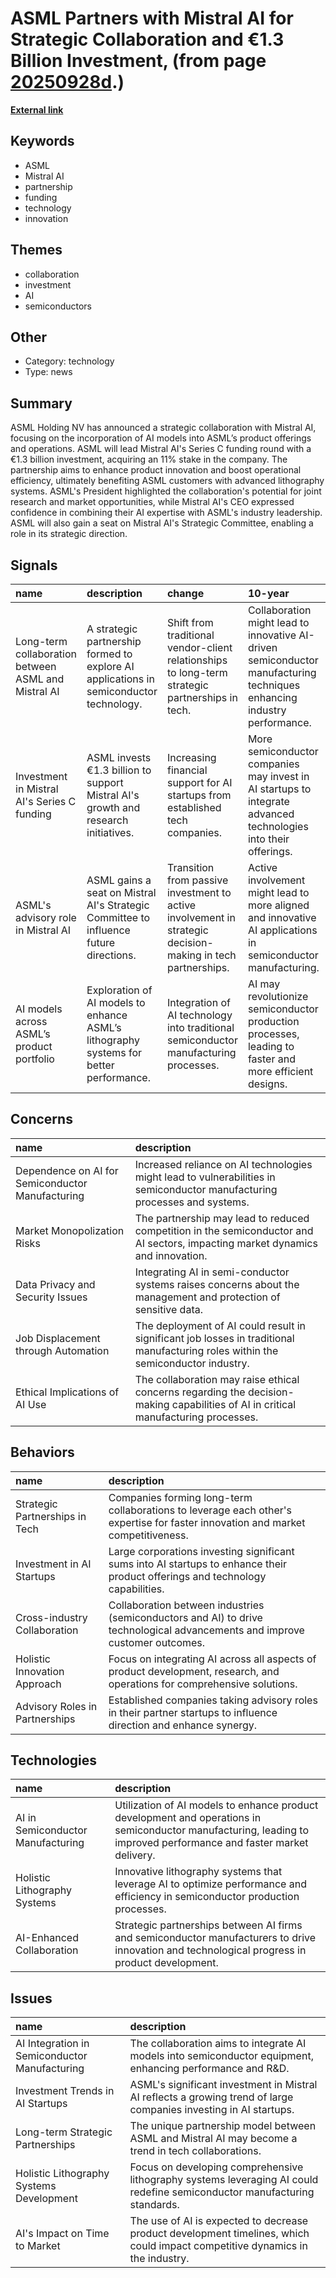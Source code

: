 # __ASML Partners with Mistral AI for Strategic Collaboration and €1.3 Billion Investment__, (from page [20250928d](https://kghosh.substack.com/p/20250928d).)

__[External link](https://www.asml.com/en/news/press-releases/2025/asml-mistral-ai-enter-strategic-partnership)__



## Keywords

* ASML
* Mistral AI
* partnership
* funding
* technology
* innovation

## Themes

* collaboration
* investment
* AI
* semiconductors

## Other

* Category: technology
* Type: news

## Summary

ASML Holding NV has announced a strategic collaboration with Mistral AI, focusing on the incorporation of AI models into ASML’s product offerings and operations. ASML will lead Mistral AI's Series C funding round with a €1.3 billion investment, acquiring an 11% stake in the company. The partnership aims to enhance product innovation and boost operational efficiency, ultimately benefiting ASML customers with advanced lithography systems. ASML's President highlighted the collaboration's potential for joint research and market opportunities, while Mistral AI's CEO expressed confidence in combining their AI expertise with ASML's industry leadership. ASML will also gain a seat on Mistral AI's Strategic Committee, enabling a role in its strategic direction.

## Signals

| name                                                | description                                                                            | change                                                                                                      | 10-year                                                                                                                 | driving-force                                                                                                  |   relevancy |
|:----------------------------------------------------|:---------------------------------------------------------------------------------------|:------------------------------------------------------------------------------------------------------------|:------------------------------------------------------------------------------------------------------------------------|:---------------------------------------------------------------------------------------------------------------|------------:|
| Long-term collaboration between ASML and Mistral AI | A strategic partnership formed to explore AI applications in semiconductor technology. | Shift from traditional vendor-client relationships to long-term strategic partnerships in tech.             | Collaboration might lead to innovative AI-driven semiconductor manufacturing techniques enhancing industry performance. | The growing importance of AI in enhancing operational efficiency and product innovation in technology sectors. |           4 |
| Investment in Mistral AI's Series C funding         | ASML invests €1.3 billion to support Mistral AI's growth and research initiatives.     | Increasing financial support for AI startups from established tech companies.                               | More semiconductor companies may invest in AI startups to integrate advanced technologies into their offerings.         | The pursuit of technological advancement and competitive edge in the semiconductor industry.                   |           4 |
| ASML's advisory role in Mistral AI                  | ASML gains a seat on Mistral AI's Strategic Committee to influence future directions.  | Transition from passive investment to active involvement in strategic decision-making in tech partnerships. | Active involvement might lead to more aligned and innovative AI applications in semiconductor manufacturing.            | Desire for closer collaboration to drive innovation and market responsiveness in dynamic tech fields.          |           3 |
| AI models across ASML’s product portfolio           | Exploration of AI models to enhance ASML’s lithography systems for better performance. | Integration of AI technology into traditional semiconductor manufacturing processes.                        | AI may revolutionize semiconductor production processes, leading to faster and more efficient designs.                  | The trend towards leveraging AI for improved operational efficiency and product capabilities in manufacturing. |           5 |

## Concerns

| name                                             | description                                                                                                                        |
|:-------------------------------------------------|:-----------------------------------------------------------------------------------------------------------------------------------|
| Dependence on AI for Semiconductor Manufacturing | Increased reliance on AI technologies might lead to vulnerabilities in semiconductor manufacturing processes and systems.          |
| Market Monopolization Risks                      | The partnership may lead to reduced competition in the semiconductor and AI sectors, impacting market dynamics and innovation.     |
| Data Privacy and Security Issues                 | Integrating AI in semi-conductor systems raises concerns about the management and protection of sensitive data.                    |
| Job Displacement through Automation              | The deployment of AI could result in significant job losses in traditional manufacturing roles within the semiconductor industry.  |
| Ethical Implications of AI Use                   | The collaboration may raise ethical concerns regarding the decision-making capabilities of AI in critical manufacturing processes. |

## Behaviors

| name                           | description                                                                                                                     |
|:-------------------------------|:--------------------------------------------------------------------------------------------------------------------------------|
| Strategic Partnerships in Tech | Companies forming long-term collaborations to leverage each other's expertise for faster innovation and market competitiveness. |
| Investment in AI Startups      | Large corporations investing significant sums into AI startups to enhance their product offerings and technology capabilities.  |
| Cross-industry Collaboration   | Collaboration between industries (semiconductors and AI) to drive technological advancements and improve customer outcomes.     |
| Holistic Innovation Approach   | Focus on integrating AI across all aspects of product development, research, and operations for comprehensive solutions.        |
| Advisory Roles in Partnerships | Established companies taking advisory roles in their partner startups to influence direction and enhance synergy.               |

## Technologies

| name                              | description                                                                                                                                                        |
|:----------------------------------|:-------------------------------------------------------------------------------------------------------------------------------------------------------------------|
| AI in Semiconductor Manufacturing | Utilization of AI models to enhance product development and operations in semiconductor manufacturing, leading to improved performance and faster market delivery. |
| Holistic Lithography Systems      | Innovative lithography systems that leverage AI to optimize performance and efficiency in semiconductor production processes.                                      |
| AI-Enhanced Collaboration         | Strategic partnerships between AI firms and semiconductor manufacturers to drive innovation and technological progress in product development.                     |

## Issues

| name                                          | description                                                                                                                   |
|:----------------------------------------------|:------------------------------------------------------------------------------------------------------------------------------|
| AI Integration in Semiconductor Manufacturing | The collaboration aims to integrate AI models into semiconductor equipment, enhancing performance and R&D.                    |
| Investment Trends in AI Startups              | ASML's significant investment in Mistral AI reflects a growing trend of large companies investing in AI startups.             |
| Long-term Strategic Partnerships              | The unique partnership model between ASML and Mistral AI may become a trend in tech collaborations.                           |
| Holistic Lithography Systems Development      | Focus on developing comprehensive lithography systems leveraging AI could redefine semiconductor manufacturing standards.     |
| AI's Impact on Time to Market                 | The use of AI is expected to decrease product development timelines, which could impact competitive dynamics in the industry. |